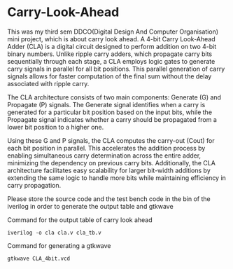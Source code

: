 # Carry-Look-Ahead

This was my third sem DDCO(Digital Design And Computer Organisation) mini project, which is about carry look ahead.
A 4-bit Carry Look-Ahead Adder (CLA) is a digital circuit designed to perform addition on two 4-bit binary numbers. Unlike ripple carry adders, which propagate carry bits sequentially through each stage, a CLA employs logic gates to generate carry signals in parallel for all bit positions. This parallel generation of carry signals allows for faster computation of the final sum without the delay associated with ripple carry.

The CLA architecture consists of two main components: Generate (G) and Propagate (P) signals. The Generate signal identifies when a carry is generated for a particular bit position based on the input bits, while the Propagate signal indicates whether a carry should be propagated from a lower bit position to a higher one.

Using these G and P signals, the CLA computes the carry-out (Cout) for each bit position in parallel. This accelerates the addition process by enabling simultaneous carry determination across the entire adder, minimizing the dependency on previous carry bits. Additionally, the CLA architecture facilitates easy scalability for larger bit-width additions by extending the same logic to handle more bits while maintaining efficiency in carry propagation.

Please store the source code and the test bench code in the bin of the iverilog in order to generate the output table and gtkwave

Command for the output table of carry look ahead
```shell
iverilog -o cla cla.v cla_tb.v
```

Command for generating a gtkwave

```shell
gtkwave CLA_4bit.vcd
```
